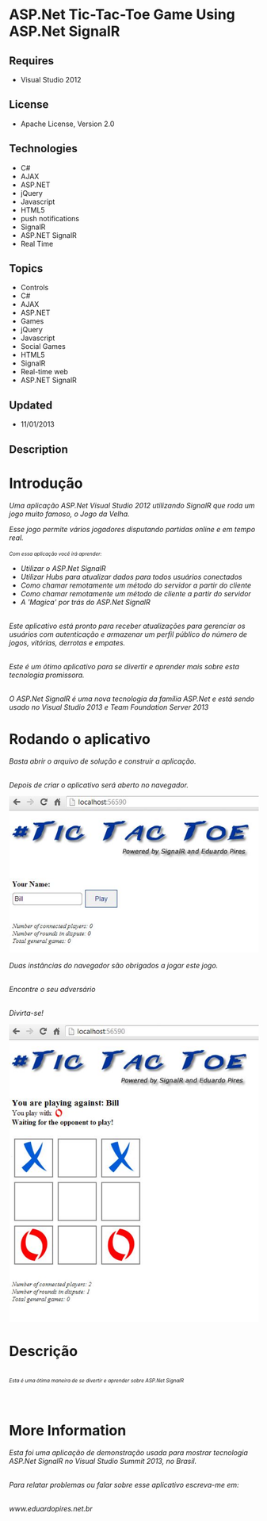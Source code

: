 # ASP.Net Tic-Tac-Toe Game Using ASP.Net SignalR
## Requires
- Visual Studio 2012
## License
- Apache License, Version 2.0
## Technologies
- C#
- AJAX
- ASP.NET
- jQuery
- Javascript
- HTML5
- push notifications
- SignalR
- ASP.NET SignalR
- Real Time
## Topics
- Controls
- C#
- AJAX
- ASP.NET
- Games
- jQuery
- Javascript
- Social Games
- HTML5
- SignalR
- Real-time web
- ASP.NET SignalR
## Updated
- 11/01/2013
## Description

<h1>Introdu&ccedil;&atilde;o</h1>
<p><em>Uma aplica&ccedil;&atilde;o ASP.Net Visual Studio 2012 utilizando SignalR que&nbsp;roda um jogo muito famoso, o Jogo da Velha.<br>
</em></p>
<p><em>Esse jogo permite v&aacute;rios jogadores disputando partidas online e em tempo real.</em></p>
<p><em style="font-size:10px">Com essa aplica&ccedil;&atilde;o voc&ecirc; ir&aacute; aprender:</em><em style="font-size:10px">&nbsp;</em></p>
<ul>
<li><em>Utilizar o ASP.Net SignalR</em> </li><li><em>Utilizar Hubs para atualizar dados para todos usu&aacute;rios conectados</em>
</li><li><em>Como chamar remotamente um m&eacute;todo do servidor a partir do cliente</em>
</li><li><em>Como chamar remotamente um m&eacute;todo de cliente a partir do servidor</em>
</li><li><em>A 'Magica' por tr&aacute;s do ASP.Net SignalR</em><br>
<em>&nbsp;</em> </li></ul>
<p><em>Este aplicativo est&aacute; pronto para receber atualiza&ccedil;&otilde;es para gerenciar os usu&aacute;rios com autentica&ccedil;&atilde;o e armazenar um perfil p&uacute;blico do n&uacute;mero de jogos, vit&oacute;rias, derrotas e empates.</em></p>
<p><em></em><br>
<em>Este &eacute; um &oacute;timo aplicativo para se divertir e aprender mais sobre esta tecnologia promissora.</em></p>
<p><em></em><br>
<em>O ASP.Net SignalR &eacute; uma nova tecnologia da fam&iacute;lia ASP.Net e est&aacute; sendo usado no Visual Studio 2013 e Team Foundation Server 2013</em></p>
<h1>Rodando o aplicativo</h1>
<p><em>Basta abrir o arquivo de solu&ccedil;&atilde;o e construir a aplica&ccedil;&atilde;o.</em></p>
<p><em></em><br>
<em>Depois de criar o aplicativo ser&aacute; aberto no navegador.</em></p>
<p><em><img id="92728" src="92728-ttt1.jpg" alt=""></em></p>
<p><em>Duas inst&acirc;ncias do navegador s&atilde;o obrigados a jogar este jogo.</em></p>
<p><em></em><br>
<em>Encontre o seu advers&aacute;rio</em></p>
<p><em></em><br>
<em>Divirta-se!</em></p>
<p><em><img id="92729" src="92729-ttt2.jpg" alt=""><br>
</em></p>
<h1><span>Descri&ccedil;&atilde;o</span></h1>
<p><span style="font-size:2em"><span style="font-size:x-small"><em>Esta &eacute; uma &oacute;tima maneira de se divertir e aprender sobre ASP.Net SignalR</em></span><br>
<br>
</span></p>
<ul>
</ul>
<h1>More Information</h1>
<p><em>Esta foi uma aplica&ccedil;&atilde;o de demonstra&ccedil;&atilde;o usada para mostrar tecnologia ASP.Net SignalR no Visual Studio Summit 2013, no Brasil.</em></p>
<p><em><br>
Para relatar problemas ou falar sobre esse aplicativo escreva-me em:</em></p>
<p><em><br>
www.eduardopires.net.br</em></p>
